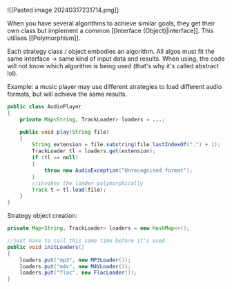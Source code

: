 ![[Pasted image 20240317231714.png]]

When you have several algorithms to achieve similar goals, they get their own class but implement a common [[Interface (Object)|interface]]. This utilises [[Polymorphism]].

Each strategy class / object embodies an algorithm. All algos must fit the same interface -> same kind of input data and results. When using, the code will not know which algorithm is being used (that's why it's called abstract lol).

Example: a music player may use different strategies to load different audio formats, but will achieve the same results.
```java
public class AudioPlayer
{
	private Map<String, TrackLoader> loaders = ...;

	public void play(String file)
	{
		String extension = file.substring(file.lastIndexOf(".") + 1);
		TrackLoader tl = loaders.get(extension);
		if (tl == null)
		{
			throw new AudioException("Unrecognised format");
		}
		//invokes the loader polymorphically
		Track t = tl.load(file);
	}
}
```

Strategy object creation:
```java
private Map<String, TrackLoader> loaders = new HashMap<>();

//just have to call this some time before it's used
public void initLoaders()
{
	loaders.put("mp3", new MP3Loader());
	loaders.put("m4v", new M4VLoader());
	loaders.put("flac", new FlacLoader());
}
```